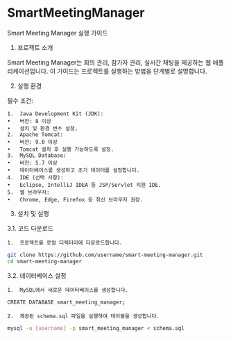 # SmartMeetingManager

Smart Meeting Manager 실행 가이드

1. 프로젝트 소개

Smart Meeting Manager는 회의 관리, 참가자 관리, 실시간 채팅을 제공하는 웹 애플리케이션입니다. 이 가이드는 프로젝트를 실행하는 방법을 단계별로 설명합니다.

2. 실행 환경

필수 조건:

	1.	Java Development Kit (JDK):
	•	버전: 8 이상
	•	설치 및 환경 변수 설정.
	2.	Apache Tomcat:
	•	버전: 9.0 이상
	•	Tomcat 설치 후 실행 가능하도록 설정.
	3.	MySQL Database:
	•	버전: 5.7 이상
	•	데이터베이스를 생성하고 초기 데이터를 설정합니다.
	4.	IDE (선택 사항):
	•	Eclipse, IntelliJ IDEA 등 JSP/Servlet 지원 IDE.
	5.	웹 브라우저:
	•	Chrome, Edge, Firefox 등 최신 브라우저 권장.

3. 설치 및 실행

3.1. 코드 다운로드

	1.	프로젝트를 로컬 디렉터리에 다운로드합니다.
 ```bash
git clone https://github.com/username/smart-meeting-manager.git
cd smart-meeting-manager
```

3.2. 데이터베이스 설정

	1.	MySQL에서 새로운 데이터베이스를 생성합니다.
 ```bash
CREATE DATABASE smart_meeting_manager;
```

	2.	제공된 schema.sql 파일을 실행하여 테이블을 생성합니다.

 ```bash
mysql -u [username] -p smart_meeting_manager < schema.sql
```
